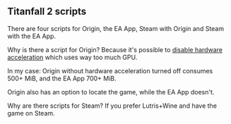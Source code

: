 ## Titanfall 2 scripts

There are four scripts for Origin, the EA App, Steam with Origin and Steam with the EA App.

Why is there a script for Origin? Because it's possible to [disable hardware acceleration](https://www.reddit.com/r/origin/comments/q8o9gv/disable_origin_client_hardware_acceleration) which uses way too much GPU.

In my case: Origin without hardware acceleration turned off consumes 500+ MiB, and the EA App 700+ MiB.

Origin also has an option to locate the game, while the EA App doesn't.

Why are there scripts for Steam? If you prefer Lutris+Wine and have the game on Steam.
